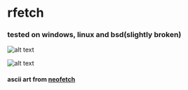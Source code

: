 # rfetch

### tested on windows, linux and bsd(slightly broken)

![alt text](https://i.imgur.com/42cCQqL.png)


![alt text](https://i.imgur.com/6kvwSxa.png)


#### ascii art from [neofetch](https://github.com/dylanaraps/neofetch)